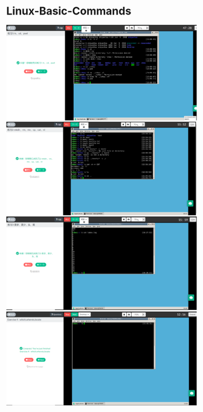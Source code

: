 # Linux-Basic-Commands
![](https://github.com/Lu-May/Linux-Basic-Commands/blob/master/Linux%20Basic%20Command%20exercise%201.png)
![](https://github.com/Lu-May/Linux-Basic-Commands/blob/master/Linux%20Basic%20Command%20exercise%202.png)
![](https://github.com/Lu-May/Linux-Basic-Commands/blob/master/Linux%20Basic%20Command%20exercise%203.png)
![](https://github.com/Lu-May/Linux-Basic-Commands/blob/master/Linux%20Basic%20Command%20exercise%204.png)
